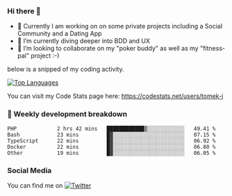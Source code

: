 ### Hi there 👋


- 🔭 Currently I am working on on some private projects including a Social Community and a Dating App
- 🌱 I’m currently diving deeper into BDD and UX
- 👯 I’m looking to collaborate on my "poker buddy" as well as my "fitness-pal" project :-)

below is a snipped of my coding activity.
<!--
**tomek-i/tomek-i** is a ✨ _special_ ✨ repository because its `README.md` (this file) appears on your GitHub profile.

Here are some ideas to get you started:

- 🔭 I’m currently working on ...
- 🌱 I’m currently learning ...
- 👯 I’m looking to collaborate on ...
- 🤔 I’m looking for help with ...
- 💬 Ask me about ...
- 📫 How to reach me: ...
- 😄 Pronouns: ...
- ⚡ Fun fact: ...
-->
[![Top Languages](https://github-readme-stats.vercel.app/api/top-langs/?username=tomek-i&layout=compact)](https://github.com/tomek-i)

You can visit my Code Stats page here: https://codestats.net/users/tomek-i

### 💬 Weekly development breakdown
<!--START_SECTION:waka-->

```text
PHP             2 hrs 42 mins   ████████████▒░░░░░░░░░░░░   49.41 %
Bash            23 mins         █▓░░░░░░░░░░░░░░░░░░░░░░░   07.15 %
TypeScript      22 mins         █▓░░░░░░░░░░░░░░░░░░░░░░░   06.92 %
Docker          22 mins         █▓░░░░░░░░░░░░░░░░░░░░░░░   06.80 %
Other           19 mins         █▓░░░░░░░░░░░░░░░░░░░░░░░   06.05 %
```

<!--END_SECTION:waka-->

<!-- Actual text -->

### Social Media
You can find me on [![Twitter][1.2]][1]

<!-- Icons -->

[1.2]: http://i.imgur.com/wWzX9uB.png 


<!-- Links to your social media accounts -->

[1]: https://twitter.com/tomek_i
